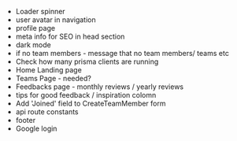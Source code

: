 - Loader spinner
- user avatar in navigation
- profile page
- meta info for SEO in head section
- dark mode
- if no team members - message that no team members/ teams etc
- Check how many prisma clients are running
- Home Landing page
- Teams Page - needed?
- Feedbacks page - monthly reviews / yearly reviews
- tips for good feedback / inspiration colomn
- Add 'Joined' field to CreateTeamMember form
- api route constants
- footer
- Google login
